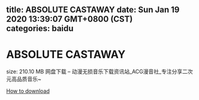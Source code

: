 
title: ABSOLUTE CASTAWAY
date: Sun Jan 19 2020 13:39:07 GMT+0800 (CST)    
categories: baidu
---

# ABSOLUTE CASTAWAY
size: 210.10 MB
 网盘下载 – 动漫无损音乐下载资讯站_ACG漫音社_专注分享二次元高品质音乐~
 

[How to download](https://bpcam.bemobtrk.com/go/2ceec3aa-1ca2-46d6-b9ff-aaa5c184517c?jno=3258)